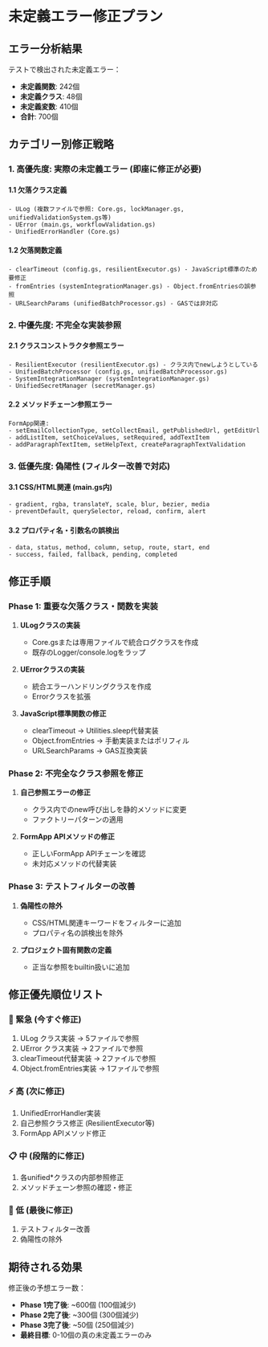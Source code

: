 # 未定義エラー修正プラン

## エラー分析結果

テストで検出された未定義エラー：
- **未定義関数**: 242個
- **未定義クラス**: 48個  
- **未定義変数**: 410個
- **合計**: 700個

## カテゴリー別修正戦略

### 1. 高優先度: 実際の未定義エラー (即座に修正が必要)

#### 1.1 欠落クラス定義
```
- ULog (複数ファイルで参照: Core.gs, lockManager.gs, unifiedValidationSystem.gs等)
- UError (main.gs, workflowValidation.gs)
- UnifiedErrorHandler (Core.gs)
```

#### 1.2 欠落関数定義
```
- clearTimeout (config.gs, resilientExecutor.gs) - JavaScript標準のため要修正
- fromEntries (systemIntegrationManager.gs) - Object.fromEntriesの誤参照
- URLSearchParams (unifiedBatchProcessor.gs) - GASでは非対応
```

### 2. 中優先度: 不完全な実装参照

#### 2.1 クラスコンストラクタ参照エラー
```
- ResilientExecutor (resilientExecutor.gs) - クラス内でnewしようとしている
- UnifiedBatchProcessor (config.gs, unifiedBatchProcessor.gs)
- SystemIntegrationManager (systemIntegrationManager.gs)
- UnifiedSecretManager (secretManager.gs)
```

#### 2.2 メソッドチェーン参照エラー
```
FormApp関連:
- setEmailCollectionType, setCollectEmail, getPublishedUrl, getEditUrl
- addListItem, setChoiceValues, setRequired, addTextItem
- addParagraphTextItem, setHelpText, createParagraphTextValidation
```

### 3. 低優先度: 偽陽性 (フィルター改善で対応)

#### 3.1 CSS/HTML関連 (main.gs内)
```
- gradient, rgba, translateY, scale, blur, bezier, media
- preventDefault, querySelector, reload, confirm, alert
```

#### 3.2 プロパティ名・引数名の誤検出
```
- data, status, method, column, setup, route, start, end
- success, failed, fallback, pending, completed
```

## 修正手順

### Phase 1: 重要な欠落クラス・関数を実装

1. **ULogクラスの実装**
   - Core.gsまたは専用ファイルで統合ログクラスを作成
   - 既存のLogger/console.logをラップ

2. **UErrorクラスの実装**  
   - 統合エラーハンドリングクラスを作成
   - Errorクラスを拡張

3. **JavaScript標準関数の修正**
   - clearTimeout → Utilities.sleep代替実装
   - Object.fromEntries → 手動実装またはポリフィル
   - URLSearchParams → GAS互換実装

### Phase 2: 不完全なクラス参照を修正

1. **自己参照エラーの修正**
   - クラス内でのnew呼び出しを静的メソッドに変更
   - ファクトリーパターンの適用

2. **FormApp APIメソッドの修正**
   - 正しいFormApp APIチェーンを確認
   - 未対応メソッドの代替実装

### Phase 3: テストフィルターの改善

1. **偽陽性の除外**
   - CSS/HTML関連キーワードをフィルターに追加
   - プロパティ名の誤検出を除外

2. **プロジェクト固有関数の定義**
   - 正当な参照をbuiltin扱いに追加

## 修正優先順位リスト

### 🚨 緊急 (今すぐ修正)
1. ULog クラス実装 → 5ファイルで参照
2. UError クラス実装 → 2ファイルで参照  
3. clearTimeout代替実装 → 2ファイルで参照
4. Object.fromEntries実装 → 1ファイルで参照

### ⚡ 高 (次に修正)
1. UnifiedErrorHandler実装
2. 自己参照クラス修正 (ResilientExecutor等)
3. FormApp APIメソッド修正

### 📋 中 (段階的に修正)
1. 各unified*クラスの内部参照修正
2. メソッドチェーン参照の確認・修正

### 🔧 低 (最後に修正)
1. テストフィルター改善
2. 偽陽性の除外

## 期待される効果

修正後の予想エラー数：
- **Phase 1完了後**: ~600個 (100個減少)
- **Phase 2完了後**: ~300個 (300個減少)  
- **Phase 3完了後**: ~50個 (250個減少)
- **最終目標**: 0-10個の真の未定義エラーのみ